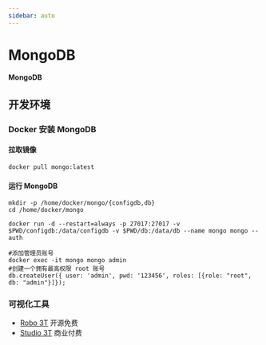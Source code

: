```yaml
---
sidebar: auto
---
```


# MongoDB

#### MongoDB

## 开发环境

### Docker 安装 MongoDB

#### 拉取镜像

```shell
docker pull mongo:latest
```

#### 运行 MongoDB

```shell
mkdir -p /home/docker/mongo/{configdb,db}
cd /home/docker/mongo

docker run -d --restart=always -p 27017:27017 -v $PWD/configdb:/data/configdb -v $PWD/db:/data/db --name mongo mongo --auth

#添加管理员账号
docker exec -it mongo mongo admin
#创建一个拥有最高权限 root 账号
db.createUser({ user: 'admin', pwd: '123456', roles: [{role: "root", db: "admin"}]});
```

### 可视化工具

- [Robo 3T](https://robomongo.org/download) 开源免费
- [Studio 3T](https://studio3t.com/download/) 商业付费
